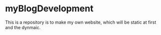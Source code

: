 # myBlogDevelopment
This is a repository is to make my own website, which will be static at first and the dynmaic.
